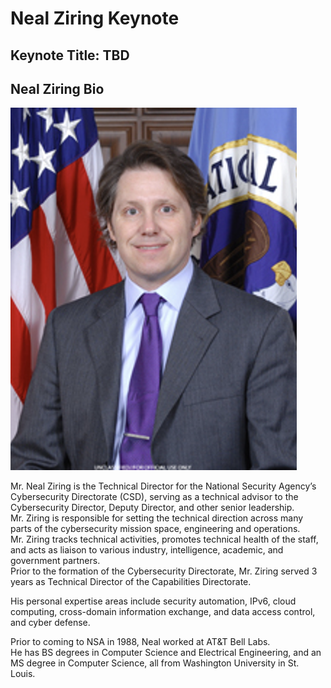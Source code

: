 # Neal Ziring Keynote

## Keynote Title: TBD

## Neal Ziring Bio

![Neal](Images/NealZiring.png)

Mr. Neal Ziring is the Technical Director
for the National Security Agency’s Cybersecurity Directorate (CSD),
serving as a technical advisor to the Cybersecurity Director,
Deputy Director, and other senior leadership.  
Mr. Ziring is responsible for
setting the technical direction across
many parts of the cybersecurity mission space,
engineering and operations.  
Mr. Ziring tracks technical activities,
promotes technical health of the staff,
and acts as liaison to various industry, intelligence,
academic, and government partners.  
Prior to the formation of the Cybersecurity Directorate,
Mr. Ziring served 3 years as
Technical Director of the Capabilities Directorate.

His personal expertise areas include security automation, IPv6,
cloud computing, cross-domain information exchange, and
data access control, and cyber defense.

Prior to coming to NSA in 1988, Neal worked at AT&T Bell Labs.  
He has BS degrees in Computer Science and Electrical Engineering,
and an MS degree in Computer Science,
all from Washington University in St. Louis.
